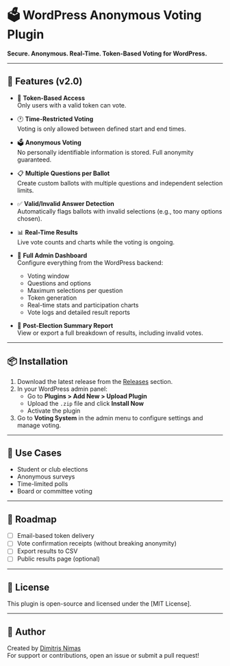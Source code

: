 # 🗳️ WordPress Anonymous Voting Plugin

**Secure. Anonymous. Real-Time. Token-Based Voting for WordPress.**

---

## 🚀 Features (v2.0)

- 🔑 **Token-Based Access**  
  Only users with a valid token can vote.

- 🕐 **Time-Restricted Voting**  
  Voting is only allowed between defined start and end times.

- 🗳️ **Anonymous Voting**  
  No personally identifiable information is stored. Full anonymity guaranteed.

- 📋 **Multiple Questions per Ballot**  
  Create custom ballots with multiple questions and independent selection limits.

- ✅ **Valid/Invalid Answer Detection**  
  Automatically flags ballots with invalid selections (e.g., too many options chosen).

- 📊 **Real-Time Results**  
  Live vote counts and charts while the voting is ongoing.

- 🧠 **Full Admin Dashboard**  
  Configure everything from the WordPress backend:
  - Voting window
  - Questions and options
  - Maximum selections per question
  - Token generation
  - Real-time stats and participation charts
  - Vote logs and detailed result reports

- 📄 **Post-Election Summary Report**  
  View or export a full breakdown of results, including invalid votes.

---

## 📦 Installation

1. Download the latest release from the [Releases](https://github.com/dimitrisnimas/voting-system/releases) section.
2. In your WordPress admin panel:
   - Go to **Plugins > Add New > Upload Plugin**
   - Upload the `.zip` file and click **Install Now**
   - Activate the plugin
3. Go to **Voting System** in the admin menu to configure settings and manage voting.

---

## 📌 Use Cases

- Student or club elections  
- Anonymous surveys  
- Time-limited polls  
- Board or committee voting

---

## 🧭 Roadmap

- [ ] Email-based token delivery
- [ ] Vote confirmation receipts (without breaking anonymity)
- [ ] Export results to CSV
- [ ] Public results page (optional)

---

## 📄 License

This plugin is open-source and licensed under the [MIT License].

---

## 🙌 Author

Created by [Dimitris Nimas](https://dimitrisnimas.gr)  
For support or contributions, open an issue or submit a pull request!

